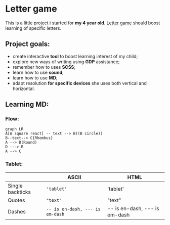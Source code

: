 # Letter game

This is a little project i started for **my 4 year old**. [Letter game](https://vygintask.github.io/letter-game/) should boost learning of specific letters.

## Project goals:
- create interactive **tool** to boost learning interest of my child;
- explore new ways of writing using **GDP** assistance;
- remember how to uses **SCSS**;
- learn how to use **sound**;
- learn how to use **MD**;
- adapt resolution **for specific devices** she uses both vertical and horizontal.

## Learning MD:
### Flow:

```mermaid
graph LR
A[A square react] -- text --> B((B circle)) 
B--text--> C{Rhombus}
A --> D(Round)
D ---> B
A --> C
```
### Tablet:
|                |ASCII                          |HTML                         |
|----------------|-------------------------------|-----------------------------|
|Single backticks|`'tablet'`                     |'tablet'                     |
|Quotes          |`"text"`                       |"text"                       |
|Dashes          |`-- is en-dash, --- is em-dash`|-- is en-dash, --- is em-dash|
